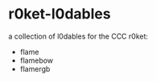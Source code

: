 r0ket-l0dables
==============

a collection of l0dables for the CCC r0ket:

- flame
- flamebow
- flamergb

